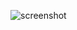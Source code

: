 ![screenshot](https://raw.githubusercontent.com/texai/skill-validation-matrix/master/screenshot.png "screenshot")
